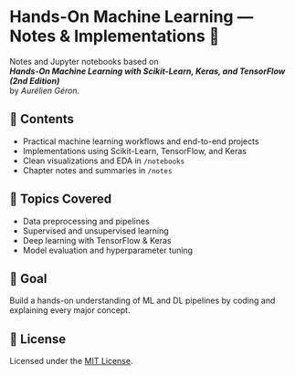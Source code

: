 # Hands-On Machine Learning — Notes & Implementations 🧠

Notes and Jupyter notebooks based on  
**_Hands-On Machine Learning with Scikit-Learn, Keras, and TensorFlow (2nd Edition)_**  
by *Aurélien Géron*.

## 📘 Contents
- Practical machine learning workflows and end-to-end projects  
- Implementations using Scikit-Learn, TensorFlow, and Keras  
- Clean visualizations and EDA in `/notebooks`  
- Chapter notes and summaries in `/notes`

## 🧩 Topics Covered
- Data preprocessing and pipelines  
- Supervised and unsupervised learning  
- Deep learning with TensorFlow & Keras  
- Model evaluation and hyperparameter tuning  

## 🚀 Goal
Build a hands-on understanding of ML and DL pipelines by coding and explaining every major concept.

## 📜 License
Licensed under the [MIT License](./LICENSE).
